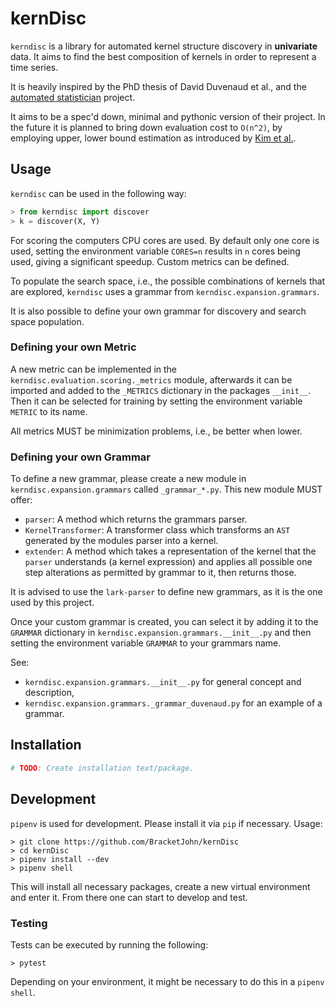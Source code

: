 # kernDisc

`kerndisc` is a library for automated kernel structure discovery in **univariate** data. It aims to find the best composition of kernels in order to represent a time series.

It is heavily inspired by the PhD thesis of David Duvenaud et al., and the [automated statistician](https://github.com/jamesrobertlloyd/gp-structure-search) project.

It aims to be a spec'd down, minimal and pythonic version of their project. In the future it is planned to bring down evaluation cost to `O(n^2)`, by employing upper, lower bound estimation as introduced by [Kim et al.](https://arxiv.org/abs/1706.02524).

## Usage

`kerndisc` can be used in the following way:

```python
> from kerndisc import discover
> k = discover(X, Y)
```

For scoring the computers CPU cores are used. By default only one core is used, setting the environment variable `CORES=n` results in `n` cores being used, giving a significant speedup. Custom metrics can be defined.

To populate the search space, i.e., the possible combinations of kernels that are explored, `kerndisc` uses a grammar from `kerndisc.expansion.grammars`.

It is also possible to define your own grammar for discovery and search space population. 

### Defining your own Metric

A new metric can be implemented in the `kerndisc.evaluation.scoring._metrics` module, afterwards it can be imported and added to the `_METRICS` dictionary in the packages `__init__`. Then it can be selected for training by setting the environment variable `METRIC` to its name.

All metrics MUST be minimization problems, i.e., be better when lower.

### Defining your own Grammar

To define a new grammar, please create a new module in `kerndisc.expansion.grammars` called `_grammar_*.py`. This new module MUST offer:

* `parser`: A method which returns the grammars parser.
* `KernelTransformer`: A transformer class which transforms an `AST` generated by the modules parser into a kernel.
* `extender`: A method which takes a representation of the kernel that the `parser` understands (a kernel expression)
  and applies all possible one step alterations as permitted by grammar to it, then returns those.

It is advised to use the `lark-parser` to define new grammars, as it is the one used by this project.

Once your custom grammar is created, you can select it by adding it to the `GRAMMAR` dictionary in `kerndisc.expansion.grammars.__init__.py` and then setting the environment variable `GRAMMAR` to your grammars name.

See:
* `kerndisc.expansion.grammars.__init__.py` for general concept and description,
* `kerndisc.expansion.grammars._grammar_duvenaud.py` for an example of a grammar.


## Installation

```python
# TODO: Create installation text/package.
```

## Development

`pipenv` is used for development. Please install it via `pip` if necessary. Usage:

```
> git clone https://github.com/BracketJohn/kernDisc
> cd kernDisc
> pipenv install --dev
> pipenv shell
```

This will install all necessary packages, create a new virtual environment and enter it. From there one can start to develop and test.

### Testing

Tests can be executed by running the following:
```
> pytest
```

Depending on your environment, it might be necessary to do this in a `pipenv shell`.
